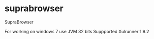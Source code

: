 suprabrowser
============

SupraBrowser

For working on windows 7 use JVM 32 bits
Suppported Xulrunner 1.9.2
